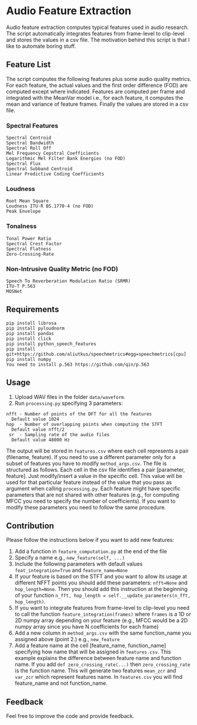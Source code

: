 # Audio Feature Extraction
Audio feature extraction computes typical features used in audio research. The script automatically integrates features from frame-level to clip-level and stores the values in a csv file. The motivation behind this script is that I like to automate boring stuff. 

## Feature List
The script computes the following features plus some audio quality metrics. For each feature, the actual values and the first order difference (FOD) are computed except where indicated.
Features are computed per frame and integrated with the MeanVar model i.e., for each feature, it computes the mean and variance of feature frames. Finally the values are stored in a csv file.
### Spectral Features
```
Spectral Centroid
Spectral Bandwidth
Spectral Roll Off
Mel Frequency Cepstral Coefficients
Logarithmic Mel Filter Bank Energies (no FOD)
Spectral Flux
Spectral Subband Centroid
Linear Predictive Coding Coefficients
```
### Loudness
```
Root Mean Square
Loudness ITU-R BS.1770-4 (no FOD)
Peak Envelope
```

### Tonalness
```
Tonal Power Ratio
Spectral Crest Factor
Spectral Flatness
Zero-Crossing-Rate
```
### Non-Intrusive Quality Metric (no FOD)
```
Speech To Reverberation Modulation Ratio (SRMR)
ITU-T P.563
MOSNet
```
## Requirements
```
pip install librosa
pip install pyloudnorm
pip install pandas
pip install click
pip install python_speech_features
pip install git+https://github.com/aliutkus/speechmetrics#egg=speechmetrics[cpu]
pip install numpy
You need to install p.563 https://github.com/qin/p.563
```
## Usage
1) Upload WAV files in the folder `data/waveform`. 
2) Run `processing.py` specifying 3 parameters:
```
nfft - Number of points of the DFT for all the features
  Default value 1024
hop  - Number of overlapping points when computing the STFT
  Default value nfft/2
 sr  - Sampling rate of the audio files
  Default value 48000 Hz
```
The output will be stored in `features.csv` where each cell represents a pair (filename, feature).
If you need to use a different parameter only for a subset of features you have to modify `method_args.csv`. The file is structured as follows. Each cell in the csv file identifies a pair [parameter, feature]. Just modify/insert a value in the specific cell. This value will be used for that particular feature instead of the value that you pass as argument when calling `processing.py`. Each feature might have specific parameters that are not shared with other features (e.g., for computing MFCC you need to specify the number of coefficients). If you want to modify these parameters you need to follow the same procedure. 

## Contribution
Please follow the instructions below if you want to add new features:
1) Add a function in `feature_computation.py` at the end of the file
2) Specify a name e.g., `new_feature(self, ...)`
3) Include the following parameters with default values `feat_integration=True` and `feature_name=None`
4) If your feature is based on the STFT and you want to allow its usage at different NFFT points you should add these parameters: `nfft=None` and `hop_length=None`. Then you should add this instruction at the beginning of your function `n_fft, hop_length = self.__update_parameters(n_fft, hop_length)`. 
5) If you want to integrate features from frame-level to clip-level you need to call the function `feature_integration(frames)` where `frames` is a 1D or 2D numpy array depending on your feature (e.g., MFCC would be a 2D numpy array since you have N coefficients for each frame)
6) Add a new column in `method_args.csv` with the same function_name you assigned above (point 2.) e.g.,  `new_feature`
7) Add a feature name at the cell [feature_name, function_name] specifying how name that will be assigned in `features.csv`. This example explains the difference between feature name and function name. If you add `def zero_crossing_rate(...)`  then `zero_crossing_rate` is the function name. This will generate two features `mean_zcr` and `var_zcr` which represent features name. In `features.csv` you will find feature_name and not function_name.
## Feedback
Feel free to improve the code and provide feedback. 
